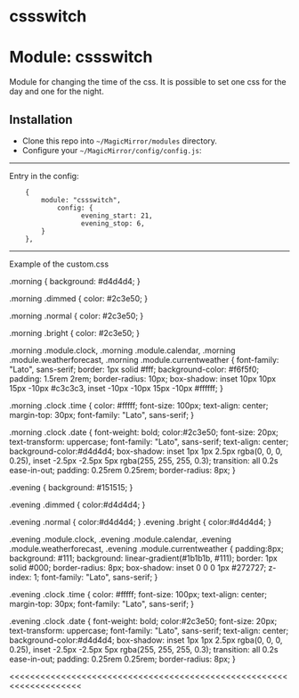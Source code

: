 # cssswitch

# Module: cssswitch

Module for changing the time of the css. 
It is possible to set one css for the day and one for the night.

## Installation

* Clone this repo into `~/MagicMirror/modules` directory.
* Configure your `~/MagicMirror/config/config.js`:

******************************************************************
Entry in the config:


		{
			module: "cssswitch",
			    config: {
	                  evening_start: 21,        
                      evening_stop: 6,
            }  
		},
		
******************************************************************		


Example of the custom.css

.morning {
  background: #d4d4d4;
}

.morning .dimmed  {
  color: #2c3e50;
}

.morning .normal {
  color: #2c3e50;
}

.morning .bright  {
  color: #2c3e50;
}

 .morning .module.clock,
 .morning .module.calendar,
 .morning .module.weatherforecast,
 .morning .module.currentweather {
  font-family: "Lato", sans-serif;
  border: 1px solid #fff;
  background-color: #f6f5f0;
  padding: 1.5rem 2rem;
  border-radius: 10px;
  box-shadow: inset 10px 10px 15px -10px #c3c3c3, inset -10px -10px 15px -10px #ffffff;
}

.morning .clock .time {
 color: #fffff;
 font-size: 100px;
 text-align: center;
 margin-top: 30px;
 font-family: "Lato", sans-serif;
}

.morning .clock .date  {
  font-weight: bold;
  color:#2c3e50;
  font-size: 20px;
  text-transform: uppercase;
  font-family: "Lato", sans-serif;
  text-align: center;
  background-color:#d4d4d4;
  box-shadow: inset 1px 1px 2.5px rgba(0, 0, 0, 0.25), inset -2.5px -2.5px 5px rgba(255, 255, 255, 0.3);
  transition: all 0.2s ease-in-out;
  padding: 0.25rem 0.25rem;
  border-radius: 8px;
}

.evening {
  background: #151515;
}

.evening .dimmed  {
  color:#d4d4d4;
}

.evening .normal  {
  color:#d4d4d4;
}
.evening .bright  {
  color:#d4d4d4;
}

 .evening .module.clock,
 .evening .module.calendar,
 .evening .module.weatherforecast,
 .evening .module.currentweather {
  padding:8px;
  background: #111;
  background: linear-gradient(#1b1b1b, #111);
  border: 1px solid #000;
  border-radius: 8px;
  box-shadow: inset 0 0 0 1px #272727;
  z-index: 1;
  font-family: "Lato", sans-serif;
}

.evening .clock .time {
 color: #fffff;
 font-size: 100px;
 text-align: center;
 margin-top: 30px;
 font-family: "Lato", sans-serif;
}

.evening .clock .date  {
  font-weight: bold;
  color:#2c3e50;
  font-size: 20px;
  text-transform: uppercase;
  font-family: "Lato", sans-serif;
  text-align: center;
  background-color:#d4d4d4;
  box-shadow: inset 1px 1px 2.5px rgba(0, 0, 0, 0.25), inset -2.5px -2.5px 5px rgba(255, 255, 255, 0.3);
  transition: all 0.2s ease-in-out;
  padding: 0.25rem 0.25rem;
  border-radius: 8px;
}



<<<<<<<<<<<<<<<<<<<<<<<<<<<<<<<<<<<<<<<<<<<<<<<<<<<<<<<<<<<<<<<<<<<<
